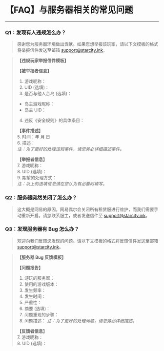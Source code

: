 # 【FAQ】与服务器相关的常见问题

---

### Q1：发现有人违规怎么办？
> 感谢您为服务器环境做出贡献。如果您想举报该玩家，请以下文模板的格式将举报信件发送至邮箱 [support@starcity.ink](mailto:support@starcity.ink)。

>**【违规玩家举报信件模板】**
>  
>**【被举报者信息】**  
>1. 游戏昵称：  
>2. UID (选填)：  
>3. 是否与他人合岛 (选填)：  
>   - 岛主游戏昵称：  
>   - 岛主 UID：  
>4. 违反《安全规则》的具体条目：  
>
>**【事件描述】**  
>5. 时间：年 月 日  
>6. 描述：  
   *注：为了更好的处理违规事件，请您务必详细描述事件。*  
>
>**【举报者信息】**  
>7. 游戏昵称：  
>8. UID (选填)：  
>9. 期望的处理方式：  
   *注：以上的选填信息请在您认为有必要时填写。*  


### Q2：服务器突然关闭了怎么办？
> 这大概是网易的原因。网易偶尔会关闭所有租赁服进行维护，而我们需要手动重新开启。请您联系服主，或者发送信件至 [support@starcity.ink](mailto:support@starcity.ink)。

### Q3：发现服务器有 Bug 怎么办？
> 欢迎向我们反馈您发现的问题。请以下文模板的格式将反馈信件发送至邮箱 [support@starcity.ink](mailto:support@starcity.ink)。

>**【服务器 Bug 反馈模板】**
>
>**【问题报告】**
>1. 游玩的服务器：
>2. 使用的游戏版本：
>3. 发生频率：
>4. 发生时间：
>5. 严重性：
>6. 摘要 (选填)：
>7. 问题重现的步骤：
>8. 问题描述：
   *注：为了更好的处理问题，请您务必详细描述。*
>
>**【反馈者信息】**  
>7. 游戏昵称：  
>8. UID (选填)：  
